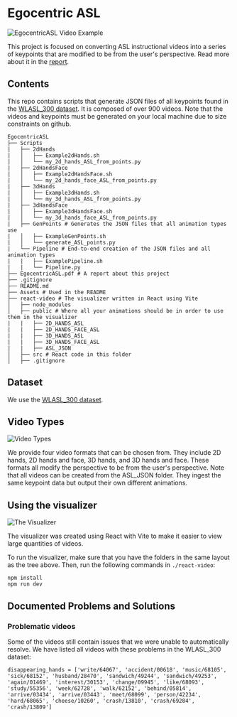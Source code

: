 # Egocentric ASL

![EgocentricASL Video Example](./Assets/EgocentricQuadMin.gif)

This project is focused on converting ASL instructional videos into a series of keypoints that are modified to be from the user's perspective. Read more about it in the [report](./Assets/EgocentricASL.pdf).

## Contents

This repo contains scripts that generate JSON files of all keypoints found in the [WLASL_300 dataset](https://github.com/dxli94/WLASL). It is composed of over 900 videos. Note that the videos and keypoints must be generated on your local machine due to size constraints on github.

```
EgocentricASL
├── Scripts
|   ├── 2dHands
|   │   ├── Example2dHands.sh
|   │   └── my_2d_hands_ASL_from_points.py
|   ├── 2dHandsFace
|   │   ├── Example2dHandsFace.sh
|   │   └── my_2d_hands_face_ASL_from_points.py
|   ├── 3dHands
|   │   ├── Example3dHands.sh
|   │   └── my_3d_hands_ASL_from_points.py
|   ├── 3dHandsFace
|   │   ├── Example3dHandsFace.sh
|   │   └── my_3d_hands_face_ASL_from_points.py
|   ├── GenPoints # Generates the JSON files that all animation types use
|   │   ├── ExampleGenPoints.sh
|   │   └── generate_ASL_points.py
|   └── Pipeline # End-to-end creation of the JSON files and all animation types
|   |   ├── ExamplePipeline.sh
|   |   └── Pipeline.py
├── EgocentricASL.pdf # A report about this project
├── .gitignore
├── README.md
├── Assets # Used in the README
├── react-video # The visualizer written in React using Vite
│   ├── node_modules
│   ├── public # Where all your animations should be in order to use them in the visualizer
|   |   ├── 2D_HANDS_ASL
|   |   ├── 2D_HANDS_FACE_ASL
|   |   ├── 3D_HANDS_ASL
|   |   ├── 3D_HANDS_FACE_ASL
|   |   ├── ASL_JSON
│   ├── src # React code in this folder
│   ├── .gitignore
```

## Dataset
We use the [WLASL_300 dataset](https://github.com/dxli94/WLASL).

## Video Types
![Video Types](./Assets/TypesQuadMin.gif)

We provide four video formats that can be chosen from. They include 2D hands, 2D hands and face, 3D hands, and 3D hands and face. These formats all modify the perspective to be from the user's perspective. Note that all videos can be created from the ASL_JSON folder. They ingest the same keypoint data but output their own different animations.

## Using the visualizer
![The Visualizer](./Assets/VisualizerMin.gif)

The visualizer was created using React with Vite to make it easier to view large quantities of videos. 

To run the visualizer, make sure that you have the folders in the same layout as the tree above. Then, run the following commands in ```./react-video```:
```
npm install
npm run dev
```

## Documented Problems and Solutions

### Problematic videos

Some of the videos still contain issues that we were unable to automatically resolve. We have listed all videos with these problems in the WLASL_300 dataset:

```python3
disappearing_hands = ['write/64067', 'accident/00618', 'music/68105', 'sick/68152', 'husband/28470', 'sandwich/49244', 'sandwich/49253', 'again/01469', 'interest/30153', 'change/09945', 'like/68093', 'study/55356', 'week/62728', 'walk/62152', 'behind/05814', 'arrive/03434', 'arrive/03443', 'meet/68099', 'person/42234', 'hard/68065', 'cheese/10260', 'crash/13810', 'crash/69284', 'crash/13809']
```
